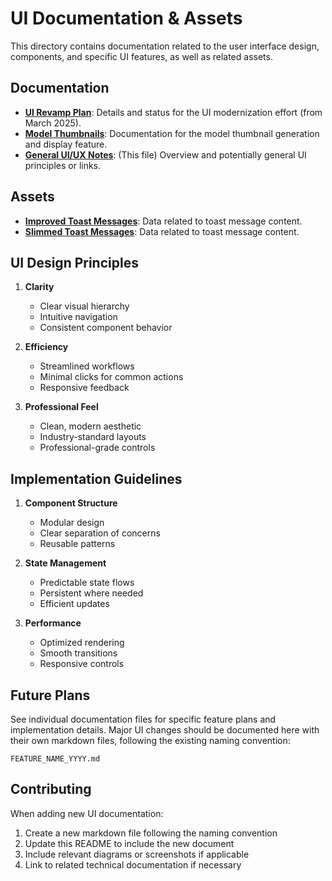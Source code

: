 # UI Documentation & Assets

This directory contains documentation related to the user interface design, components, and specific UI features, as well as related assets.

## Documentation

*   **[UI Revamp Plan](./UI_REVAMP.md)**: Details and status for the UI modernization effort (from March 2025).
*   **[Model Thumbnails](./MODEL_THUMBNAILS.md)**: Documentation for the model thumbnail generation and display feature.
*   **[General UI/UX Notes](./README.md)**: (This file) Overview and potentially general UI principles or links.

## Assets

*   **[Improved Toast Messages](./Improved_Toast_Messages.csv)**: Data related to toast message content.
*   **[Slimmed Toast Messages](./slimmed_toast_messages.csv)**: Data related to toast message content.

## UI Design Principles

1. **Clarity**
   - Clear visual hierarchy
   - Intuitive navigation
   - Consistent component behavior

2. **Efficiency**
   - Streamlined workflows
   - Minimal clicks for common actions
   - Responsive feedback

3. **Professional Feel**
   - Clean, modern aesthetic
   - Industry-standard layouts
   - Professional-grade controls

## Implementation Guidelines

1. **Component Structure**
   - Modular design
   - Clear separation of concerns
   - Reusable patterns

2. **State Management**
   - Predictable state flows
   - Persistent where needed
   - Efficient updates

3. **Performance**
   - Optimized rendering
   - Smooth transitions
   - Responsive controls

## Future Plans

See individual documentation files for specific feature plans and implementation details. Major UI changes should be documented here with their own markdown files, following the existing naming convention:

```
FEATURE_NAME_YYYY.md
```

## Contributing

When adding new UI documentation:
1. Create a new markdown file following the naming convention
2. Update this README to include the new document
3. Include relevant diagrams or screenshots if applicable
4. Link to related technical documentation if necessary 